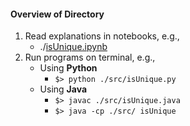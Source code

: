 #### Overview of Directory 
1. Read explanations in notebooks, e.g.,  
    - ./[isUnique.ipynb](./notebooks/isUnique.ipynb)  
3. Run programs on terminal, e.g.,  
    - Using **Python**
      - `$> python ./src/isUnique.py`
    - Using **Java**
      - `$> javac ./src/isUnique.java`
      - `$> java -cp ./src/ isUnique`
      

